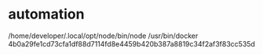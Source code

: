 # automation
/home/developer/.local/opt/node/bin/node
/usr/bin/docker
4b0a29fe1cd73cfa1df88d7114fd8e4459b420b387a8819c34f2af3f83cc535d
